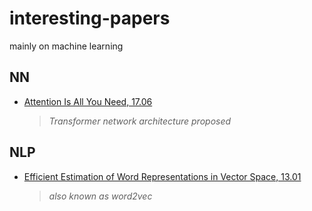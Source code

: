 # interesting-papers
mainly on machine learning

## NN
* [Attention Is All You Need, 17.06](http://papers.nips.cc/paper/7181-attention-is-all-you-need.pdf)  
  > *Transformer network architecture proposed*

## NLP
* [Efficient Estimation of Word Representations in Vector Space, 13.01](https://papers.nips.cc/paper/5021-distributed-representations-of-words-and-phrases-and-their-compositionality.pdf)  
  > *also known as word2vec*
